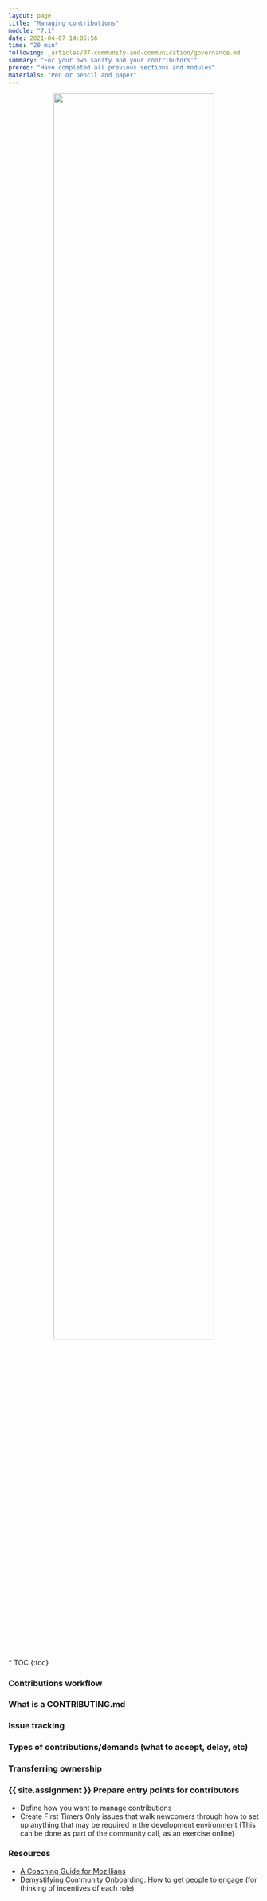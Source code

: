 ```yaml
---
layout: page
title: "Managing contributions"
module: "7.1"
date: 2021-04-07 14:05:56
time: "20 min"
following: _articles/07-community-and-communication/governance.md
summary: "For your own sanity and your contributors'"
prereq: "Have completed all previous sections and modules"
materials: "Pen or pencil and paper"
---
```

<p align="center">
<img src="https://raw.githubusercontent.com/ohwmakers/OHM-curriculum/gh-pages/img/work_in_progress_banner.svg" width="80%"/>
</p>
* TOC
{:toc}


### Contributions workflow
### What is a CONTRIBUTING.md
### Issue tracking
### Types of contributions/demands (what to accept, delay, etc)
### Transferring ownership

### {{ site.assignment }} Prepare entry points for contributors

- Define how you want to manage contributions
- Create First Timers Only issues that walk newcomers through how to set up anything that may be required in the development environment (This can be done as part of the community call, as an exercise online)


### Resources
- [A Coaching Guide for Mozillians](https://mozilla.github.io/coaching_training/lessons/feedback.html)
- [Demystifying Community Onboarding: How to get people to engage](https://boldandopen.com/community-onboarding/) (for thinking of incentives of each role)
